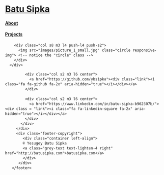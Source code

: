<!DOCTYPE html>
<html lang="en">
<head>
  <!--Import Google Icon Font-->
  <link href="http://fonts.googleapis.com/icon?family=Material+Icons" rel="stylesheet">
  <link href="https://fonts.googleapis.com/css?family=Ubuntu" rel="stylesheet">
  <!--Import materialize.css-->
  <link type="text/css" rel="stylesheet" href="css/materialize.min.css"  media="screen,projection"/>
  <!--Let browser know website is optimized for mobile-->
  <meta name="viewport" content="width=device-width, initial-scale=1.0"/>
  <!-- Meta -->
  <meta charset="utf-8">
  <title>Batu Sipka</title>
  <link rel="icon" href="images/batusipkaLogoSmall.png" sizes="32x32">
  <link rel="stylesheet" href="css/stylesheet_main.css">

  <script src="https://use.fontawesome.com/3c4740cd36.js"></script>
  <!-- GOOGLE ANALYTICS -->
  <script>
  (function(i,s,o,g,r,a,m){i['GoogleAnalyticsObject']=r;i[r]=i[r]||function(){
  (i[r].q=i[r].q||[]).push(arguments)},i[r].l=1*new Date();a=s.createElement(o),
  m=s.getElementsByTagName(o)[0];a.async=1;a.src=g;m.parentNode.insertBefore(a,m)
  })(window,document,'script','https://www.google-analytics.com/analytics.js','ga');

  ga('create', 'UA-94032482-1', 'auto');
  ga('send', 'pageview');

  </script>

</head>
<body>
  <!--Import jQuery before materialize.js-->
      <script type="text/javascript" src="https://code.jquery.com/jquery-2.1.1.min.js"></script>
      <script src="js/script.js"></script>
      <script type="text/javascript" src="js/materialize.min.js"></script>
<div class"main-wrapper">
  <div class = "row">
      <div class="col s4 m6 l12 center-align push-s3">
              <h1><a href="#"><div class = "link" style = "font-weight:bold;">Batu Sipka</div></a></h1>
      </div>
</div>
      <div class = "row">
        <div class="col s4 m4 l6 center-align">
          <h4 ><a href="about.html"><div class = "link">About</div></a></h4>
        </div>
        <div class="col s3 m4 l6 center-align push-s3">
          <h4><a href="projects.html"><div class = "link">Projects</div></a></h4>
        </div>
      </div>
      <div class = "row">

        <div class="col s8 m3 l4 push-l4 push-s2">
          <img src="images/picture_1_small.jpg" class="circle responsive-img"> <!-- notice the "circle" class -->
        </div>
      </div>
</div>
<div class = "footer_wrapper">
      <footer class="page-footer teal lighten-1">
         <div class="container">
           <div class="row">

             <div class="col s2 m3 l6 center">
               <a href="https://github.com/ybsipka"><div class="link"><i class="fa fa-github fa-2x" aria-hidden="true"></i></div></a>
             </div>

             <div class="col s2 m3 l6 center">
               <a href="https://www.linkedin.com/in/batu-sipka-b962307b/"><div class = "link"><i class="fa fa-linkedin-square fa-2x" aria-hidden="true"></i></div></a>
             </div>
           </div>
         </div>
         <div class="footer-copyright">
            <div class="container left-align">
            © Yesugey Batu Sipka
            <a class="grey-text text-lighten-4 right" href="http://batusipka.com">batusipka.com</a>
            </div>
          </div>
       </footer>
</div>



</body>
</html>
